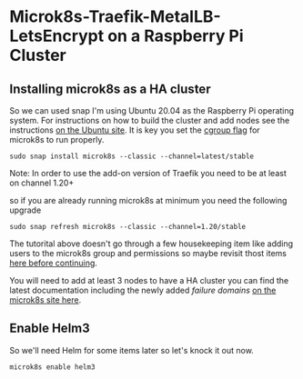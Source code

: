 # Microk8s-Traefik-MetalLB-LetsEncrypt on a Raspberry Pi Cluster

## Installing microk8s as a HA cluster
So we can used snap I'm using Ubuntu 20.04 as the Raspberry Pi operating system. For instructions on how to build the cluster and add nodes see the instructions [on the Ubuntu site](https://ubuntu.com/tutorials/how-to-kubernetes-cluster-on-raspberry-pi#1-overview). It is key you set the [cgroup flag](https://microk8s.io/docs/install-alternatives#heading--arm) for microk8s to run properly.

`sudo snap install microk8s --classic --channel=latest/stable`

Note: In order to use the add-on version of Traefik you need to be at least on channel 1.20+

so if you are already running microk8s at minimum you need the following upgrade

`sudo snap refresh microk8s --classic --channel=1.20/stable`

The tutorital above doesn't go through a few housekeeping item like adding users to the microk8s group and permissions so maybe revisit thost items [here before continuing](https://microk8s.io/docs).

You will need to add at least 3 nodes to have a HA cluster you can find the latest documentation including the newly added _failure domains_ [on the microk8s site here](https://microk8s.io/docs/high-availability).

## Enable Helm3
So we'll need Helm for some items later so let's knock it out now.

`microk8s enable helm3`

